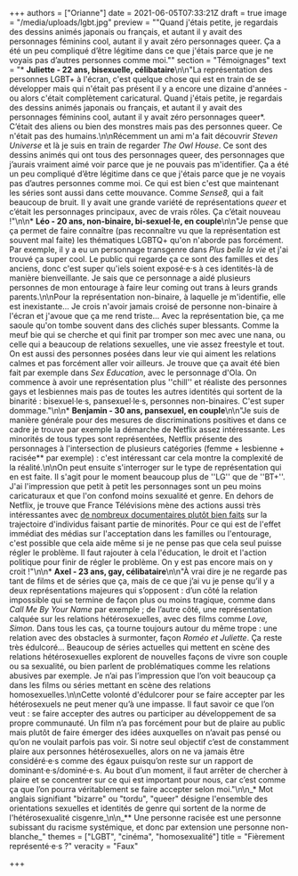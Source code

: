 +++
authors = ["Orianne"]
date = 2021-06-05T07:33:21Z
draft = true
image = "/media/uploads/lgbt.jpg"
preview = "\"Quand j'étais petite, je regardais des dessins animés japonais ou français, et autant il y avait des personnages féminins cool, autant il y avait zéro personnages queer. Ça a été un peu compliqué d’être légitime dans ce que j'étais parce que je ne voyais pas d’autres personnes comme moi.\""
section = "Témoignages"
text = "* **Juliette - 22 ans, bisexuelle, célibataire**\n\n\"La représentation des personnes LGBT+ à l'écran, c'est quelque chose qui est en train de se développer mais qui n'était pas présent il y a encore une dizaine d'années - ou alors c'était complètement caricatural. Quand j'étais petite, je regardais des dessins animés japonais ou français, et autant il y avait des personnages féminins cool, autant il y avait zéro personnages queer*. C’était des aliens ou bien des monstres mais pas des personnes queer. Ce n'était pas des humains.\n\nRécemment un ami m'a fait découvrir _Steven Universe_ et là je suis en train de regarder _The Owl House_. Ce sont des dessins animés qui ont tous des personnages queer, des personnages que j’aurais vraiment aimé voir parce que je ne pouvais pas m'identifier. Ça a été un peu compliqué d’être légitime dans ce que j'étais parce que je ne voyais pas d’autres personnes comme moi. Ce qui est bien c'est que maintenant les séries sont aussi dans cette mouvance. Comme _Sense8,_ qui a fait beaucoup de bruit. Il y avait une grande variété de représentations _queer_ et c’était les personnages principaux, avec de vrais rôles. Ça c’était nouveau !\"\n\n* **Léo - 20 ans, non-binaire, bi-sexuel·le, en couple**\n\n\"Je pense que ça permet de faire connaître (pas reconnaître vu que la représentation est souvent mal faite) les thématiques LGBTQ+ qu'on n'aborde pas forcément. Par exemple, il y a eu un personnage transgenre dans _Plus belle la vie_ et j'ai trouvé ça super cool. Le public qui regarde ça ce sont des familles et des anciens, donc c'est super qu'iels soient exposé·e·s à ces identités-là de manière bienveillante. Je sais que ce personnage a aidé plusieurs personnes de mon entourage à faire leur coming out trans à leurs grands parents.\n\nPour la représentation non-binaire, à laquelle je m'identifie, elle est inexistante... Je crois n'avoir jamais croisé de personne non-binaire à l'écran et j'avoue que ça me rend triste... Avec la représentation bie, ça me saoule qu'on tombe souvent dans des clichés super blessants. Comme la meuf bie qui se cherche et qui finit par tromper son mec avec une nana, ou celle qui a beaucoup de relations sexuelles, une vie assez freestyle et tout. On est aussi des personnes posées dans leur vie qui aiment les relations calmes et pas forcément aller voir ailleurs. Je trouve que ça avait été bien fait par exemple dans _Sex Education_, avec le personnage d'Ola. On commence à avoir une représentation plus ''chill'' et réaliste des personnes gays et lesbiennes mais pas de toutes les autres identités qui sortent de la binarité : bisexuel·le·s, pansexuel·le·s, personnes non-binaires. C'est super dommage.\"\n\n* **Benjamin - 30 ans, pansexuel, en couple**\n\n\"Je suis de manière générale pour des mesures de discriminations positives et dans ce cadre je trouve par exemple la démarche de Netflix assez intéressante. Les minorités de tous types sont représentées, Netflix présente des personnages à l'intersection de plusieurs catégories (femme + lesbienne + racisée** par exemple) : c'est intéressant car cela montre la complexité de la réalité.\n\nOn peut ensuite s'interroger sur le type de représentation qui en est faite. Il s'agit pour le moment beaucoup plus de ''LG'' que de ''BT+''. J'ai l'impression que petit à petit les personnages sont un peu moins caricaturaux et que l'on confond moins sexualité et genre. En dehors de Netflix, je trouve que France Télévisions mène des actions aussi très intéressantes avec [de nombreux documentaires plutôt bien faits](https://www.france.tv/slash/) sur la trajectoire d'individus faisant partie de minorités. Pour ce qui est de l'effet immédiat des médias sur l'acceptation dans les familles ou l'entourage, c'est possible que cela aide même si je ne pense pas que cela seul puisse régler le problème. Il faut rajouter à cela l'éducation, le droit et l'action politique pour finir de régler le problème. On y est pas encore mais on y croit !\"\n\n* **Axel - 23 ans, gay, célibataire**\n\n\"À vrai dire je ne regarde pas tant de films et de séries que ça, mais de ce que j’ai vu je pense qu’il y a deux représentations majeures qui s’opposent : d’un côté la relation impossible qui se termine de façon plus ou moins tragique, comme dans _Call Me By Your Name_ par exemple ; de l’autre côté, une représentation calquée sur les relations hétérosexuelles, avec des films comme _Love, Simon._ Dans tous les cas, ça tourne toujours autour du même trope : une relation avec des obstacles à surmonter, façon _Roméo et Juliette_. Ça reste très édulcoré… Beaucoup de séries actuelles qui mettent en scène des relations hétérosexuelles explorent de nouvelles façons de vivre son couple ou sa sexualité, ou bien parlent de problématiques comme les relations abusives par exemple. Je n’ai pas l’impression que l’on voit beaucoup ça dans les films ou séries mettant en scène des relations homosexuelles.\n\nCette volonté d'édulcorer pour se faire accepter par les hétérosexuels ne peut mener qu’à une impasse. Il faut savoir ce que l’on veut : se faire accepter des autres ou participer au développement de sa propre communauté. Un film n’a pas forcément pour but de plaire au public mais plutôt de faire émerger des idées auxquelles on n’avait pas pensé ou qu’on ne voulait parfois pas voir. Si notre seul objectif c’est de constamment plaire aux personnes hétérosexuelles, alors on ne va jamais être considéré·e·s comme des égaux puisqu’on reste sur un rapport de dominant·e·s/dominé·e·s. Au bout d’un moment, il faut arrêter de chercher à plaire et se concentrer sur ce qui est important pour nous, car c’est comme ça que l’on pourra véritablement se faire accepter selon moi.\"\n\n_* Mot anglais signifiant \"bizarre\" ou \"tordu\", \"queer\" désigne l'ensemble des orientations sexuelles et identités de genre qui sortent de la norme de l'hétérosexualité cisgenre_\n\n_** Une personne racisée est une personne subissant du racisme systémique, et donc par extension une personne non-blanche_"
themes = ["LGBT", "cinéma", "homosexualité"]
title = "Fièrement représenté·e·s ?"
veracity = "Faux"

+++
